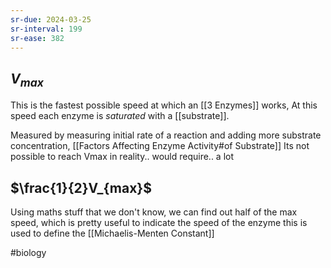 ```yaml
---
sr-due: 2024-03-25
sr-interval: 199
sr-ease: 382
---
```

## $V_{max}$
This is the fastest possible speed at which an [[3 Enzymes]] works,
At this speed each enzyme is *saturated* with a [[substrate]].

Measured by measuring initial rate of a reaction and adding more substrate concentration, [[Factors Affecting Enzyme Activity#of Substrate]]
Its not possible to reach Vmax in reality.. would require.. a lot
## $\frac{1}{2}V_{max}$
Using maths stuff that we don't know, we can find out half of the max speed, which is pretty useful to indicate the speed of the enzyme
this is used to define the [[Michaelis-Menten Constant]]

#biology 